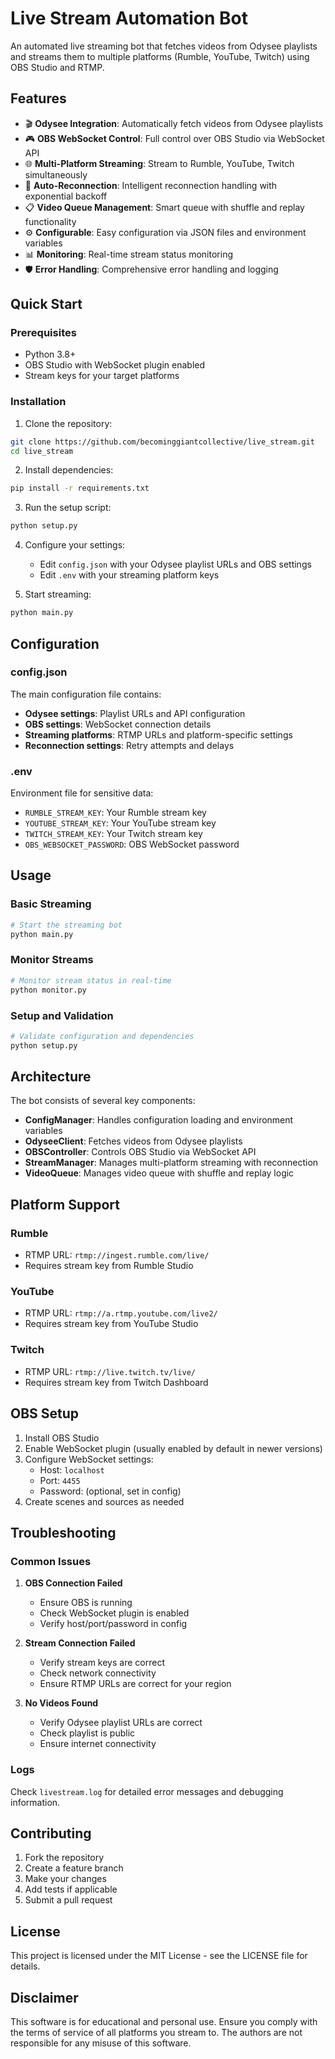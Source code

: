 # Live Stream Automation Bot

An automated live streaming bot that fetches videos from Odysee playlists and streams them to multiple platforms (Rumble, YouTube, Twitch) using OBS Studio and RTMP.

## Features

- 🎬 **Odysee Integration**: Automatically fetch videos from Odysee playlists
- 🎮 **OBS WebSocket Control**: Full control over OBS Studio via WebSocket API
- 🌐 **Multi-Platform Streaming**: Stream to Rumble, YouTube, Twitch simultaneously
- 🔄 **Auto-Reconnection**: Intelligent reconnection handling with exponential backoff
- 📋 **Video Queue Management**: Smart queue with shuffle and replay functionality
- ⚙️ **Configurable**: Easy configuration via JSON files and environment variables
- 📊 **Monitoring**: Real-time stream status monitoring
- 🛡️ **Error Handling**: Comprehensive error handling and logging

## Quick Start

### Prerequisites

- Python 3.8+
- OBS Studio with WebSocket plugin enabled
- Stream keys for your target platforms

### Installation

1. Clone the repository:
```bash
git clone https://github.com/becominggiantcollective/live_stream.git
cd live_stream
```

2. Install dependencies:
```bash
pip install -r requirements.txt
```

3. Run the setup script:
```bash
python setup.py
```

4. Configure your settings:
   - Edit `config.json` with your Odysee playlist URLs and OBS settings
   - Edit `.env` with your streaming platform keys

5. Start streaming:
```bash
python main.py
```

## Configuration

### config.json

The main configuration file contains:

- **Odysee settings**: Playlist URLs and API configuration
- **OBS settings**: WebSocket connection details
- **Streaming platforms**: RTMP URLs and platform-specific settings
- **Reconnection settings**: Retry attempts and delays

### .env

Environment file for sensitive data:

- `RUMBLE_STREAM_KEY`: Your Rumble stream key
- `YOUTUBE_STREAM_KEY`: Your YouTube stream key  
- `TWITCH_STREAM_KEY`: Your Twitch stream key
- `OBS_WEBSOCKET_PASSWORD`: OBS WebSocket password

## Usage

### Basic Streaming

```bash
# Start the streaming bot
python main.py
```

### Monitor Streams

```bash
# Monitor stream status in real-time
python monitor.py
```

### Setup and Validation

```bash
# Validate configuration and dependencies
python setup.py
```

## Architecture

The bot consists of several key components:

- **ConfigManager**: Handles configuration loading and environment variables
- **OdyseeClient**: Fetches videos from Odysee playlists
- **OBSController**: Controls OBS Studio via WebSocket API
- **StreamManager**: Manages multi-platform streaming with reconnection
- **VideoQueue**: Manages video queue with shuffle and replay logic

## Platform Support

### Rumble
- RTMP URL: `rtmp://ingest.rumble.com/live/`
- Requires stream key from Rumble Studio

### YouTube
- RTMP URL: `rtmp://a.rtmp.youtube.com/live2/`
- Requires stream key from YouTube Studio

### Twitch
- RTMP URL: `rtmp://live.twitch.tv/live/`
- Requires stream key from Twitch Dashboard

## OBS Setup

1. Install OBS Studio
2. Enable WebSocket plugin (usually enabled by default in newer versions)
3. Configure WebSocket settings:
   - Host: `localhost`
   - Port: `4455`
   - Password: (optional, set in config)
4. Create scenes and sources as needed

## Troubleshooting

### Common Issues

1. **OBS Connection Failed**
   - Ensure OBS is running
   - Check WebSocket plugin is enabled
   - Verify host/port/password in config

2. **Stream Connection Failed**
   - Verify stream keys are correct
   - Check network connectivity
   - Ensure RTMP URLs are correct for your region

3. **No Videos Found**
   - Verify Odysee playlist URLs are correct
   - Check playlist is public
   - Ensure internet connectivity

### Logs

Check `livestream.log` for detailed error messages and debugging information.

## Contributing

1. Fork the repository
2. Create a feature branch
3. Make your changes
4. Add tests if applicable
5. Submit a pull request

## License

This project is licensed under the MIT License - see the LICENSE file for details.

## Disclaimer

This software is for educational and personal use. Ensure you comply with the terms of service of all platforms you stream to. The authors are not responsible for any misuse of this software.
